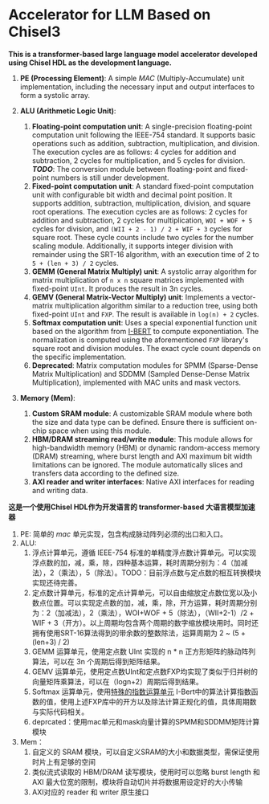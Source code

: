 # Accelerator for LLM Based on Chisel3

__This is a transformer-based large language model accelerator developed using Chisel HDL as the development language.__

1. **PE (Processing Element)**: A simple *MAC* (Multiply-Accumulate) unit implementation, including the necessary input and output interfaces to form a systolic array.
   
2. **ALU (Arithmetic Logic Unit)**:
   1. **Floating-point computation unit**: A single-precision floating-point computation unit following the IEEE-754 standard. It supports basic operations such as addition, subtraction, multiplication, and division. The execution cycles are as follows: 4 cycles for addition and subtraction, 2 cycles for multiplication, and 5 cycles for division. ***TODO***: The conversion module between floating-point and fixed-point numbers is still under development.
   2. **Fixed-point computation unit**: A standard fixed-point computation unit with configurable bit width and decimal point position. It supports addition, subtraction, multiplication, division, and square root operations. The execution cycles are as follows: 2 cycles for addition and subtraction, 2 cycles for multiplication, `WOI + WOF + 5` cycles for division, and `(WII + 2 - 1) / 2 + WIF + 3` cycles for square root. These cycle counts include two cycles for the number scaling module. Additionally, it supports integer division with remainder using the SRT-16 algorithm, with an execution time of 2 to `5 + (len + 3) / 2` cycles.
   3. **GEMM (General Matrix Multiply) unit**: A systolic array algorithm for matrix multiplication of `n x n` square matrices implemented with fixed-point `UInt`. It produces the result in 3n cycles.
   4. **GEMV (General Matrix-Vector Multiply) unit**: Implements a vector-matrix multiplication algorithm similar to a reduction tree, using both fixed-point `UInt` and `FXP`. The result is available in `log(n) + 2` cycles.
   5. **Softmax computation unit**: Uses a special exponential function unit based on the algorithm from [I-BERT](https://arxiv.org/abs/2101.01321) to compute exponentiation. The normalization is computed using the aforementioned `FXP` library's square root and division modules. The exact cycle count depends on the specific implementation.
   6. **Deprecated**: Matrix computation modules for SPMM (Sparse-Dense Matrix Multiplication) and SDDMM (Sampled Dense-Dense Matrix Multiplication), implemented with MAC units and mask vectors.

3. **Memory (Mem)**:
   1. **Custom SRAM module**: A customizable SRAM module where both the size and data type can be defined. Ensure there is sufficient on-chip space when using this module.
   2. **HBM/DRAM streaming read/write module**: This module allows for high-bandwidth memory (HBM) or dynamic random-access memory (DRAM) streaming, where burst length and AXI maximum bit width limitations can be ignored. The module automatically slices and transfers data according to the defined size.
   3. **AXI reader and writer interfaces**: Native AXI interfaces for reading and writing data.




__这是一个使用Chisel HDL作为开发语言的 transformer-based 大语言模型加速器__

1. PE: 简单的 *mac* 单元实现，包含构成脉动阵列必须的出口和入口。
2. ALU:
   1. 浮点计算单元，遵循 IEEE-754 标准的单精度浮点数计算单元。可以实现浮点数的加，减，乘，除，四种基本运算，耗时周期分别为：4（加减法），2（乘法），5（除法）。TODO：目前浮点数与定点数的相互转换模块实现还待完善。
   2. 定点数计算单元，标准的定点计算单元，可以自由缩放定点数位宽以及小数点位置。可以实现定点数的加，减，乘，除，开方运算，耗时周期分别为：2（加减法），2（乘法），WOI+WOF + 5（除法），（WII+2-1）/2 + WIF + 3（开方）。以上周期均包含两个周期的数字缩放模块用时。同时还拥有使用SRT-16算法得到的带余数的整数除法，运算周期为 2 ~ (5 + (len+3) / 2)
   3. GEMM 运算单元，使用定点数 UInt 实现的 n * n 正方形矩阵的脉动阵列算法，可以在 3n 个周期后得到矩阵结果。
   4. GEMV 运算单元，使用定点数UInt和定点数FXP均实现了类似于归并树的向量矩阵乘算法，可以在（logn+2）周期后得到结果。
   5. Softmax 运算单元，使用[特殊的指数运算单元](https://arxiv.org/abs/2101.01321) I-Bert中的算法计算指数函数的值，使用上述FXP库中的开方以及除法计算正规化的值，具体周期数与实际代码相关。
   6. deprcated：使用mac单元和mask向量计算的SPMM和SDDMM矩阵计算模块
3. Mem：
   1. 自定义的 SRAM 模块，可以自定义SRAM的大小和数据类型，需保证使用时片上有足够的空间
   2. 类似流式读取的 HBM/DRAM 读写模块，使用时可以忽略 burst length 和 AXI 最大位宽的限制，模块将自动切片并将数据用设定好的大小传输
   3. AXI对应的 reader 和 writer 原生接口

